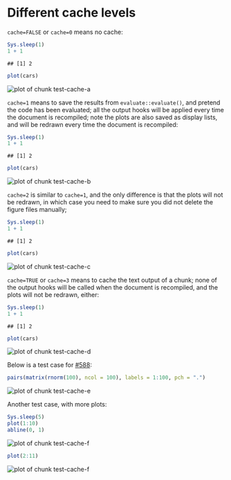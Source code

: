 # Different cache levels


`cache=FALSE` or `cache=0` means no cache:


```r
Sys.sleep(1)
1 + 1
```

```
## [1] 2
```

```r
plot(cars)
```

![plot of chunk test-cache-a](http://animation.r-forge.r-project.org/knitr-ex/figure/101-cache-levels-test-cache-a.png) 


`cache=1` means to save the results from `evaluate::evaluate()`, and pretend
the code has been evaluated; all the output hooks will be applied every time
the document is recompiled; note the plots are also saved as display lists,
and will be redrawn every time the document is recompiled:


```r
Sys.sleep(1)
1 + 1
```

```
## [1] 2
```

```r
plot(cars)
```

![plot of chunk test-cache-b](http://animation.r-forge.r-project.org/knitr-ex/figure/101-cache-levels-test-cache-b.png) 


`cache=2` is similar to `cache=1`, and the only difference is that the plots
will not be redrawn, in which case you need to make sure you did not delete
the figure files manually;


```r
Sys.sleep(1)
1 + 1
```

```
## [1] 2
```

```r
plot(cars)
```

![plot of chunk test-cache-c](http://animation.r-forge.r-project.org/knitr-ex/figure/101-cache-levels-test-cache-c.png) 


`cache=TRUE` or `cache=3` means to cache the text output of a chunk; none of
the output hooks will be called when the document is recompiled, and the
plots will not be redrawn, either:


```r
Sys.sleep(1)
1 + 1
```

```
## [1] 2
```

```r
plot(cars)
```

![plot of chunk test-cache-d](http://animation.r-forge.r-project.org/knitr-ex/figure/101-cache-levels-test-cache-d.png) 


Below is a test case for [#588](https://github.com/yihui/knitr/issues/588):


```r
pairs(matrix(rnorm(100), ncol = 100), labels = 1:100, pch = ".")
```

![plot of chunk test-cache-e](http://animation.r-forge.r-project.org/knitr-ex/figure/101-cache-levels-test-cache-e.png) 


Another test case, with more plots:


```r
Sys.sleep(5)
plot(1:10)
abline(0, 1)
```

![plot of chunk test-cache-f](http://animation.r-forge.r-project.org/knitr-ex/figure/101-cache-levels-test-cache-f1.png) 

```r
plot(2:11)
```

![plot of chunk test-cache-f](http://animation.r-forge.r-project.org/knitr-ex/figure/101-cache-levels-test-cache-f2.png) 

